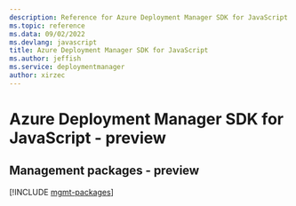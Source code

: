 ```yaml
---
description: Reference for Azure Deployment Manager SDK for JavaScript
ms.topic: reference
ms.data: 09/02/2022
ms.devlang: javascript
title: Azure Deployment Manager SDK for JavaScript
ms.author: jeffish
ms.service: deploymentmanager
author: xirzec
---
```

# Azure Deployment Manager SDK for JavaScript - preview

## Management packages - preview
[!INCLUDE [mgmt-packages](deployment-manager-mgmt-index.md)]